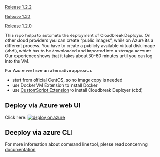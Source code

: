 [Release 1.2.2](https://github.com/sequenceiq/azure-cbd-quickstart/tree/1.2.2)

[Release 1.2.1](https://github.com/sequenceiq/azure-cbd-quickstart/tree/1.2.1)

[Release 1.2.0](https://github.com/sequenceiq/azure-cbd-quickstart/tree/1.2.0)

This repo helps to automate the deployment of Cloudbreak Deployer. On other cloud providers you can create “public images”, while on Azure
its a different process. You have to create a publicly available virtual disk image (vhdi), which has to be downloaded and imported
into a storage account. Our experience shows that it takes about 30-60 minutes until you can log into the VM.

For Azure we have an alternative approach:
- start from official CentOS, so no image copy is needed
- use [Docker VM Extension](https://github.com/Azure/azure-docker-extension) to install Docker
- use [CustomScript Extension](https://github.com/Azure/azure-linux-extensions/tree/master/CustomScript) to install Cloudbreak Deployer (cbd)

## Deploy via Azure web UI

Click here: <a href="https://portal.azure.com/#create/Microsoft.Template/uri/https%3A%2F%2Fraw.githubusercontent.com%2Fsequenceiq%2Fazure-cbd-quickstart%2Fmaster%2Fazuredeploy.json">  ![deploy on azure](http://azuredeploy.net/deploybutton.png) </a>

## Deeploy via azure CLI

For more information about command line tool, please read concerning [documentation](CLI.md).
